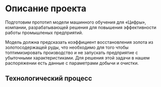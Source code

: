 # Описание проекта
Подготовим прототип модели машинного обучения для «Цифры», компании, разрабатывающей решения для повышения эффективности работы промышленых предприятий.

Модель должна предсказать коэффициент восстановления золота из золотосодержащей руды, что необходимо для того чтобы топтимизировать производство и не запускать предприятие с убыточными характеристиками. Для решения этой задачи в нашем распоряжении есть данные с параметрами добычи и очистки.

## Технологический процесс
